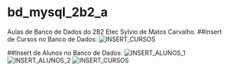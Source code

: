 # bd_mysql_2b2_a
Aulas de Banco de Dados do 2B2 Etec Sylvio de Matos Carvalho.
##Insert de Cursos no Banco de Dados:
![INSERT_CURSOS](https://github.com/user-attachments/assets/d84da3cb-c137-42fb-bd99-456032f5f744)

##Insert de Alunos no Banco de Dados:
![INSERT_ALUNOS_1](https://github.com/user-attachments/assets/0b5cebad-d646-4176-8159-34b9a59bb846)
![INSERT_ALUNOS_2](https://github.com/user-attachments/assets/6774ab68-909e-4efa-8af9-4f30d0831d8c)
![INSERT_CURSOS](https://github.com/user-attachments/assets/240355b7-bbee-4241-a6da-fc09f8a0b64d)
